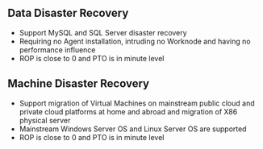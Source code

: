 ## Data Disaster Recovery
- Support MySQL and SQL Server disaster recovery
- Requiring no Agent installation, intruding no Worknode and having no performance influence
- ROP is close to 0 and PTO is in minute level

## Machine Disaster Recovery
- Support migration of Virtual Machines on mainstream public cloud and private cloud platforms at home and abroad and migration of X86 physical server
- Mainstream Windows Server OS and Linux Server OS are supported
- ROP is close to 0 and PTO is in minute level
